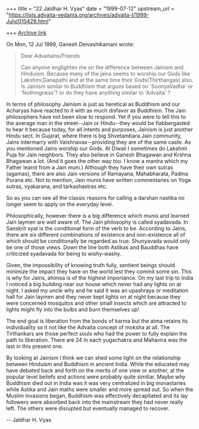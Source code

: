 +++
title = "22 Jaldhar H. Vyas"
date = "1999-07-12"
upstream_url = "https://lists.advaita-vedanta.org/archives/advaita-l/1999-July/010429.html"

+++
[Archive link](https://lists.advaita-vedanta.org/archives/advaita-l/1999-July/010429.html)

On Mon, 12 Jul 1999, Ganesh Deivashikamani wrote:

> Dear Advaitains/Friends
>
> Can anyone englighten me on the difference between Jainism and Hinduism.
> Because many of the jains seems to worship our Gods  like Lakshmi,Ganapathi
> and at the same time their Gods(Thirthangas) also.
> Is Jainism similar to Buddhism that argues based on 'SoonyaVadha' or
> 'Nothingness'? or do they have anything similar to 'Advaita' ?
>

In terms of philosophy Jainism is just as heretical as Buddhism and our
Acharyas have reacted to it with as much disfavor as Buddhism.  The Jain
philosophers have not been slow to respond.  Yet if you were to tell this
to the average man in the street--Jain or Hindu--they would be
flabbergasted to hear it because today, for all intents and purposes,
Jainism is just another Hindu sect.  In Gujarat, where there is big
Shvetambara Jain community, Jains intermarry with Vaishnavas--providing
they are of the same caste.  As you mentioned Jains worship our Gods.  At
Diwali I sometimes do Lakshmi Puja for Jain neighbors.  They also believe
in Ganesh Bhagawan and Krshna Bhagawan a lot.  (And it goes the other way
too.  I know a mantra which my Father learnt from a Jain muni.)  Although
they have their own sutras (agamas), there are also Jain versions of
Ramayana, Mahabharata, Padma Purana etc.  Not to mention, Jain munis have
written commentaries on Yoga sutras, vyakarana, and tarkashastras etc.

So as you can see all the classic reasons for calling a darshan nastika no
longer seem to apply on the everyday level.

Philosophically, however there is a big difference which munis and learned
Jain laymen are well aware of.  The Jain philosophy is called syadavada.
In Sanskrit syat is the conditional form of the verb to be.  According to
Jains, there are six different combinations of existence and non-existence
all of which should be conditionally be regarded as true.  Shunyavada
would only be one of those views.  Down the line both Astikas and
Bauddhas have criticized syadavada for being to wishy-washy.

Given, the impossibility of knowing truth fully, sentient beings should
minimize the impact they have on the world lest they commit some sin.
This is why for Jains, ahimsa is of the highest importance.  On my last
trip to India I noticed a big building near our house which never had any
lights on at night.  I asked my uncle why and he said it was an upashraya
or meditation hall for Jain laymen and they never  kept lights on at night
because they were concerned mosquitos and other small insects which are
attracted to lights might fly into the bulbs and burn themselves up!

The end goal is liberation from the bonds of karma but the atma retains
its individuality so it not like the Advaita concept of moksha at all.
The Tirthankars are those perfect souls who had the power to fully explain
the path to liberation.  There are 24 in each yugachakra and Mahavira was
the last in this present one.

By looking at Jainism I think we can shed some light on the relationship
between Hinduism and Buddhism in ancient India.  While the educated may
have debated back and forth on the merits of one view or another, at the
popular level beliefs and actions were probably quite similiar. Maybe why
Buddhism died out in India was it was very centralized in big monastaries
while Astika and Jain maths were smaller and more spread out.  So when the
Muslim invasions began, Buddhism was effectively decapitated and its lay
followers were absorbed back into the mainstream they had never really
left.  The others were disrupted but eventually managed to recover.

--
Jaldhar H. Vyas <jaldhar at braincells.com>

